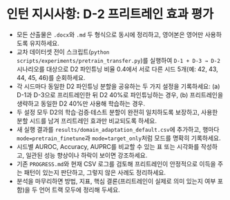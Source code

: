 # 인턴 지시사항: D-2 프리트레인 효과 평가

- 모든 산출물은 `.docx`와 `.md` 두 형식으로 동시에 정리하고, 영어본은 영어만 사용하도록 유지하세요.
- 교차 데이터셋 전이 스크립트(`python scripts/experiments/pretrain_transfer.py`)를 실행하여 `D-1 + D-3 → D-2` 시나리오를 대상으로 D2 파인튜닝 비율 0.4에서 서로 다른 시드 5개(예: 42, 43, 44, 45, 46)를 순회하세요.
- 각 시드마다 동일한 D2 파인튜닝 분할을 공유하는 두 가지 설정을 기록하세요: (a) D-1과 D-3으로 프리트레인한 뒤 D2 40%로 파인튜닝하는 경우, (b) 프리트레인을 생략하고 동일한 D2 40%만 사용해 학습하는 경우.
- 두 설정 모두 D2의 학습·검증·테스트 분할이 완전히 일치하도록 보장하고, 사용한 분할 시드를 남겨 프리트레인 효과만 비교되도록 하세요.
- 새 실행 결과를 `results/domain_adaptation_default.csv`에 추가하고, 행마다 `mode=pretrain_finetune`과 `mode=target_only`처럼 모드를 명확히 기록하세요.
- 시드별 AUROC, Accuracy, AUPRC를 비교할 수 있는 표 또는 시각화를 작성하고, 일관된 성능 향상이나 하락이 보이면 강조하세요.
- 기존 `PROGRESS.md`와 현재 CSV 로그를 검토해 프리트레인이 안정적으로 이득을 주는 패턴이 있는지 판단하고, 그렇지 않은 사례도 정리하세요.
- 분석을 마무리하면 방법, 지표, 핵심 결론(프리트레인이 실제로 의미 있는지 여부 포함)을 두 언어 트랙 모두에 정리해 두세요.
